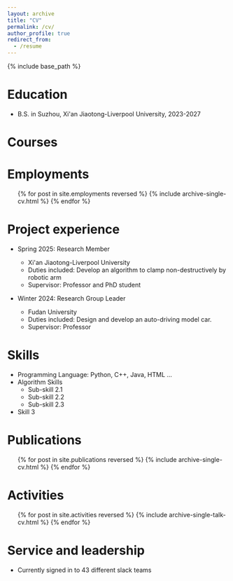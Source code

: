 ```yaml
---
layout: archive
title: "CV"
permalink: /cv/
author_profile: true
redirect_from:
  - /resume
---
```


{% include base_path %}

Education
======
* B.S. in Suzhou, Xi'an Jiaotong-Liverpool University, 2023-2027

Courses
======

Employments
======
  <ul>{% for post in site.employments reversed %}
    {% include archive-single-cv.html %}
  {% endfor %}</ul>
  

Project experience
======
* Spring 2025: Research Member
  * Xi'an Jiaotong-Liverpool University
  * Duties included: Develop an algorithm to clamp non-destructively by robotic arm
  * Supervisor: Professor and PhD student

* Winter 2024: Research Group Leader
  * Fudan University
  * Duties included: Design and develop an auto-driving model car.
  * Supervisor: Professor
  
Skills
======
* Programming Language: Python, C++, Java, HTML ...
* Algorithm Skills
  * Sub-skill 2.1
  * Sub-skill 2.2
  * Sub-skill 2.3
* Skill 3

Publications
======
  <ul>{% for post in site.publications reversed %}
    {% include archive-single-cv.html %}
  {% endfor %}</ul>
  
Activities
======
  <ul>{% for post in site.activities reversed %}
    {% include archive-single-talk-cv.html  %}
  {% endfor %}</ul>
  

Service and leadership
======
* Currently signed in to 43 different slack teams
